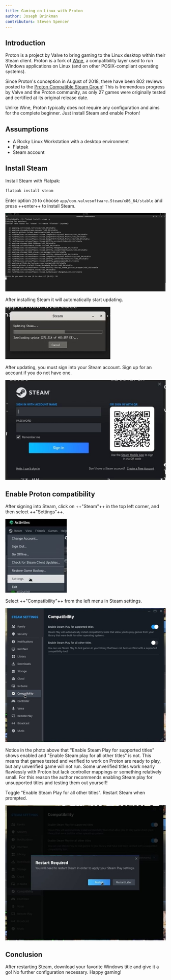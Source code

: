 ```yaml
---
title: Gaming on Linux with Proton
author: Joseph Brinkman
contributors: Steven Spencer
---
```


## Introduction

Proton is a project by Valve to bring gaming to the Linux desktop within their Steam client. Proton is a fork of [Wine](https://www.winehq.org/), a compatibility layer used to run Windows applications on Linux (and on other POSIX-compliant operating systems).

Since Proton's conception in August of 2018, there have been 802 reviews posted to the [Proton Compatible Steam Group](https://store.steampowered.com/curator/33483305-Proton-Compatible/about/)! This is tremendous progress by Valve and the Proton community, as only 27 games were originally tested and certified at its original release date.

Unlike Wine, Proton typically does not require any configuration and aims for the complete beginner. Just install Steam and enable Proton!

## Assumptions

* A Rocky Linux Workstation with a desktop environment
* Flatpak
* Steam account

## Install Steam

Install Steam with Flatpak:

```bash
flatpak install steam 
```

Enter option `20` to choose `app/com.valvesoftware.Steam/x86_64/stable` and press ++enter++ to install Steam.

![Installing Steam option 20](images/Timeline_1_01_00_22_00.jpg)

After installing Steam it will automatically start updating.

![Steam updates](images/Timeline_1_01_04_16_00.jpg)

After updating, you must sign into your Steam account. Sign up for an account if you do not have one.

![Steam](images/Timeline_1_01_06_09_04.jpg)

## Enable Proton compatibility

After signing into Steam, click on ++"Steam"++ in the top left corner, and then select ++"Settings"++.

![Steam settings](images/Timeline_1_01_10_18_38.jpg)

Select ++"Compatibility"++ from the left menu in Steam settings.

![Compatibility settings](images/Timeline_1_01_10_58_27.jpg)

Notice in the photo above that "Enable Steam Play for supported titles" shows enabled and "Enable Steam play for all other titles" is not. This means that games tested and verified to work on Proton are ready to play, but any unverified game will not run. Some unverified titles work nearly flawlessly with Proton but lack controller mappings or something relatively small. For this reason the author recommends enabling Steam play for unsupported titles and testing them out yourself!

Toggle "Enable Steam Play for all other titles". Restart Steam when prompted.

![Steam play for all other titles toggled](images/Timeline_1_01_11_07_44.jpg)

## Conclusion

After restarting Steam, download your favorite Windows title and give it a go! No further configuration necessary. Happy gaming!
